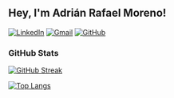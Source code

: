 ## Hey, I'm Adrián Rafael Moreno!
 
[![LinkedIn](https://img.shields.io/badge/linkedin-%230077B5.svg?style=for-the-badge&logo=linkedin&logoColor=white)](https://www.linkedin.com/in/adrián-rafael-moreno)
[![Gmail](https://img.shields.io/badge/Gmail-D14836?style=for-the-badge&logo=gmail&logoColor=white)](mailto:adrirafmo@gmail.com)
[![GitHub](https://img.shields.io/badge/github-%23121011.svg?style=for-the-badge&logo=github&logoColor=white)](https://github.com/Mizterios)
 
### GitHub Stats
 
[![GitHub Streak](https://github-readme-streak-stats.herokuapp.com?user=Mizterios&theme=radical&hide_border=true)](https://git.io/streak-stats)
 
[![Top Langs](https://github-readme-stats.vercel.app/api/top-langs/?username=Mizterios)](https://github.com/anuraghazra/github-readme-stats)
